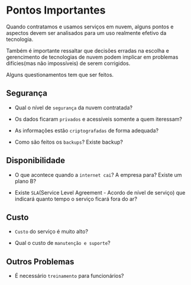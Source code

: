 # Pontos Importantes  

Quando contratamos e usamos serviços em nuvem, alguns pontos e aspectos devem ser analisados para um uso realmente efetivo da tecnologia.  

Também é importante ressaltar que decisões erradas na escolha e gerencimento de tecnologias de nuvem podem implicar em problemas difícies(mas não impossíveis) de serem corrigidos.  

Alguns questionamentos tem que ser feitos.  

## Segurança  

- Qual o nível de `segurança` da nuvem contratada?  
  
- Os dados ficaram `privados` e acessíveis somente a quem iteressam?  

- As informações estão `criptografadas` de forma adequada?  

- Como são feitos os `backups`? Existe backup?  

## Disponibilidade  

- O que acontece quando a `internet cai`? A empresa para? Existe um plano B?  

- Existe `SLA`(Service Level Agreement - Acordo de nível de serviço) que indicará quanto tempo o serviço ficará fora do ar?  

## Custo  

- `Custo` do serviço é muito alto?  

- Qual o custo de `manutenção e suporte`?  

## Outros Problemas  

- É necessário `treinamento` para funcionários?  
